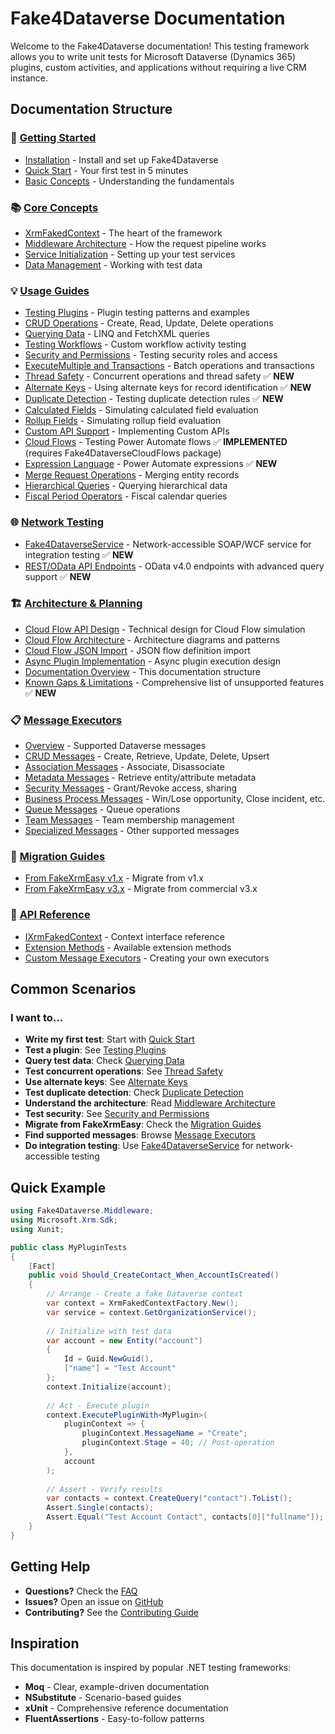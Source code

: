# Fake4Dataverse Documentation

Welcome to the Fake4Dataverse documentation! This testing framework allows you to write unit tests for Microsoft Dataverse (Dynamics 365) plugins, custom activities, and applications without requiring a live CRM instance.

## Documentation Structure

### 🚀 [Getting Started](./getting-started/)
- [Installation](./getting-started/installation.md) - Install and set up Fake4Dataverse
- [Quick Start](./getting-started/quickstart.md) - Your first test in 5 minutes
- [Basic Concepts](./getting-started/basic-concepts.md) - Understanding the fundamentals

### 📚 [Core Concepts](./concepts/)
- [XrmFakedContext](./concepts/xrm-faked-context.md) - The heart of the framework
- [Middleware Architecture](./concepts/middleware.md) - How the request pipeline works
- [Service Initialization](./concepts/service-initialization.md) - Setting up your test services
- [Data Management](./concepts/data-management.md) - Working with test data

### 💡 [Usage Guides](./usage/)
- [Testing Plugins](./usage/testing-plugins.md) - Plugin testing patterns and examples
- [CRUD Operations](./usage/crud-operations.md) - Create, Read, Update, Delete operations
- [Querying Data](./usage/querying-data.md) - LINQ and FetchXML queries
- [Testing Workflows](./usage/testing-workflows.md) - Custom workflow activity testing
- [Security and Permissions](./usage/security-permissions.md) - Testing security roles and access
- [ExecuteMultiple and Transactions](./usage/batch-operations.md) - Batch operations and transactions
- [Thread Safety](./thread-safety.md) - Concurrent operations and thread safety ✅ **NEW**
- [Alternate Keys](./usage/alternate-keys.md) - Using alternate keys for record identification ✅ **NEW**
- [Duplicate Detection](./usage/duplicate-detection.md) - Testing duplicate detection rules ✅ **NEW**
- [Calculated Fields](./usage/calculated-fields.md) - Simulating calculated field evaluation
- [Rollup Fields](./usage/rollup-fields.md) - Simulating rollup field evaluation
- [Custom API Support](./usage/custom-api.md) - Implementing Custom APIs
- [Cloud Flows](./usage/cloud-flows.md) - Testing Power Automate flows ✅ **IMPLEMENTED** (requires Fake4DataverseCloudFlows package)
- [Expression Language](./expression-language.md) - Power Automate expressions ✅ **NEW**
- [Merge Request Operations](./usage/merge-request.md) - Merging entity records
- [Hierarchical Queries](./usage/hierarchical-queries.md) - Querying hierarchical data
- [Fiscal Period Operators](./usage/fiscal-period-operators.md) - Fiscal calendar queries

### 🌐 [Network Testing](.)
- [Fake4DataverseService](./service.md) - Network-accessible SOAP/WCF service for integration testing ✅ **NEW**
- [REST/OData API Endpoints](./rest-api.md) - OData v4.0 endpoints with advanced query support ✅ **NEW**

### 🏗️ [Architecture & Planning](.)
- [Cloud Flow API Design](./API_DESIGN_CLOUD_FLOWS.md) - Technical design for Cloud Flow simulation
- [Cloud Flow Architecture](./CLOUD_FLOW_ARCHITECTURE.md) - Architecture diagrams and patterns
- [Cloud Flow JSON Import](./CLOUD_FLOW_JSON_IMPORT_SUMMARY.md) - JSON flow definition import
- [Async Plugin Implementation](./async-plugin-implementation.md) - Async plugin execution design
- [Documentation Overview](./DOCUMENTATION_OVERVIEW.md) - This documentation structure
- [Known Gaps & Limitations](./GAPS.md) - Comprehensive list of unsupported features ✅ **NEW**

### 📋 [Message Executors](./messages/)
- [Overview](./messages/README.md) - Supported Dataverse messages
- [CRUD Messages](./messages/crud.md) - Create, Retrieve, Update, Delete, Upsert
- [Association Messages](./messages/associations.md) - Associate, Disassociate
- [Metadata Messages](./messages/metadata.md) - Retrieve entity/attribute metadata
- [Security Messages](./messages/security.md) - Grant/Revoke access, sharing
- [Business Process Messages](./messages/business-process.md) - Win/Lose opportunity, Close incident, etc.
- [Queue Messages](./messages/queues.md) - Queue operations
- [Team Messages](./messages/teams.md) - Team membership management
- [Specialized Messages](./messages/specialized.md) - Other supported messages

### 🔄 [Migration Guides](./migration/)
- [From FakeXrmEasy v1.x](./migration/from-v1.md) - Migrate from v1.x
- [From FakeXrmEasy v3.x](./migration/from-v3.md) - Migrate from commercial v3.x

### 🔧 [API Reference](./api/)
- [IXrmFakedContext](./api/ixrm-faked-context.md) - Context interface reference
- [Extension Methods](./api/extension-methods.md) - Available extension methods
- [Custom Message Executors](./api/custom-executors.md) - Creating your own executors

## Common Scenarios

### I want to...

- **Write my first test**: Start with [Quick Start](./getting-started/quickstart.md)
- **Test a plugin**: See [Testing Plugins](./usage/testing-plugins.md)
- **Query test data**: Check [Querying Data](./usage/querying-data.md)
- **Test concurrent operations**: See [Thread Safety](./thread-safety.md)
- **Use alternate keys**: See [Alternate Keys](./usage/alternate-keys.md)
- **Test duplicate detection**: Check [Duplicate Detection](./usage/duplicate-detection.md)
- **Understand the architecture**: Read [Middleware Architecture](./concepts/middleware.md)
- **Test security**: See [Security and Permissions](./usage/security-permissions.md)
- **Migrate from FakeXrmEasy**: Check the [Migration Guides](./migration/)
- **Find supported messages**: Browse [Message Executors](./messages/)
- **Do integration testing**: Use [Fake4DataverseService](./service.md) for network-accessible testing

## Quick Example

```csharp
using Fake4Dataverse.Middleware;
using Microsoft.Xrm.Sdk;
using Xunit;

public class MyPluginTests
{
    [Fact]
    public void Should_CreateContact_When_AccountIsCreated()
    {
        // Arrange - Create a fake Dataverse context
        var context = XrmFakedContextFactory.New();
        var service = context.GetOrganizationService();
        
        // Initialize with test data
        var account = new Entity("account")
        {
            Id = Guid.NewGuid(),
            ["name"] = "Test Account"
        };
        context.Initialize(account);
        
        // Act - Execute plugin
        context.ExecutePluginWith<MyPlugin>(
            pluginContext => {
                pluginContext.MessageName = "Create";
                pluginContext.Stage = 40; // Post-operation
            },
            account
        );
        
        // Assert - Verify results
        var contacts = context.CreateQuery("contact").ToList();
        Assert.Single(contacts);
        Assert.Equal("Test Account Contact", contacts[0]["fullname"]);
    }
}
```

## Getting Help

- **Questions?** Check the [FAQ](./getting-started/faq.md)
- **Issues?** Open an issue on [GitHub](https://github.com/rnwood/Fake4Dataverse/issues)
- **Contributing?** See the [Contributing Guide](../README.md#contributing)

## Inspiration

This documentation is inspired by popular .NET testing frameworks:
- **Moq** - Clear, example-driven documentation
- **NSubstitute** - Scenario-based guides
- **xUnit** - Comprehensive reference documentation
- **FluentAssertions** - Easy-to-follow patterns
